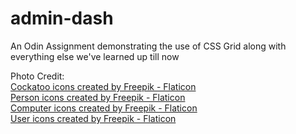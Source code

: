 # admin-dash
An Odin Assignment demonstrating the use of CSS Grid along with everything else we've learned up till now


Photo Credit: <br>
<a href="https://www.flaticon.com/free-icons/cockatoo" title="cockatoo icons">Cockatoo icons created by Freepik - Flaticon</a> <br>
<a href="https://www.flaticon.com/free-icons/person" title="person icons">Person icons created by Freepik - Flaticon</a> <br>
<a href="https://www.flaticon.com/free-icons/computer" title="computer icons">Computer icons created by Freepik - Flaticon</a> <br>
<a href="https://www.flaticon.com/free-icons/user" title="user icons">User icons created by Freepik - Flaticon</a> <br>
